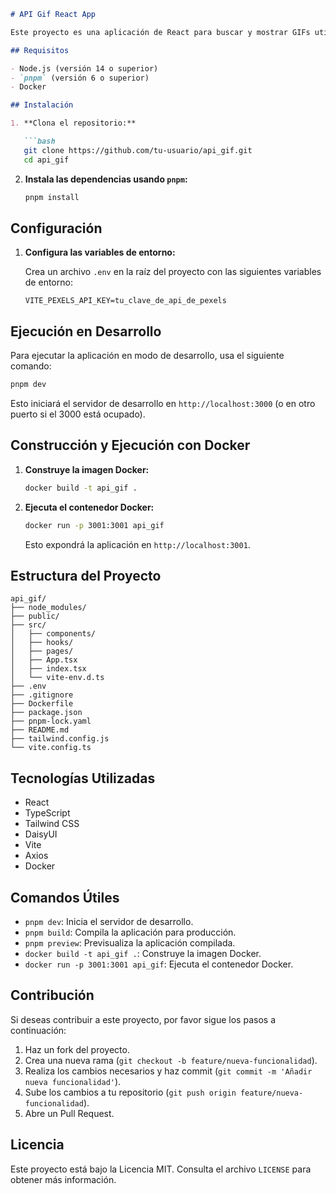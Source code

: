 ```markdown
# API Gif React App

Este proyecto es una aplicación de React para buscar y mostrar GIFs utilizando la API de Pexels. Utiliza `pnpm` para la gestión de dependencias y Docker para la contenedorización.

## Requisitos

- Node.js (versión 14 o superior)
- `pnpm` (versión 6 o superior)
- Docker

## Instalación

1. **Clona el repositorio:**

   ```bash
   git clone https://github.com/tu-usuario/api_gif.git
   cd api_gif
   ```

2. **Instala las dependencias usando `pnpm`:**

   ```bash
   pnpm install
   ```

## Configuración

1. **Configura las variables de entorno:**

   Crea un archivo `.env` en la raíz del proyecto con las siguientes variables de entorno:

   ```env
   VITE_PEXELS_API_KEY=tu_clave_de_api_de_pexels
   ```

## Ejecución en Desarrollo

Para ejecutar la aplicación en modo de desarrollo, usa el siguiente comando:

```bash
pnpm dev
```

Esto iniciará el servidor de desarrollo en `http://localhost:3000` (o en otro puerto si el 3000 está ocupado).

## Construcción y Ejecución con Docker

1. **Construye la imagen Docker:**

   ```bash
   docker build -t api_gif .
   ```

2. **Ejecuta el contenedor Docker:**

   ```bash
   docker run -p 3001:3001 api_gif
   ```

   Esto expondrá la aplicación en `http://localhost:3001`.

## Estructura del Proyecto

```plaintext
api_gif/
├── node_modules/
├── public/
├── src/
│   ├── components/
│   ├── hooks/
│   ├── pages/
│   ├── App.tsx
│   ├── index.tsx
│   └── vite-env.d.ts
├── .env
├── .gitignore
├── Dockerfile
├── package.json
├── pnpm-lock.yaml
├── README.md
├── tailwind.config.js
└── vite.config.ts
```

## Tecnologías Utilizadas

- React
- TypeScript
- Tailwind CSS
- DaisyUI
- Vite
- Axios
- Docker

## Comandos Útiles

- `pnpm dev`: Inicia el servidor de desarrollo.
- `pnpm build`: Compila la aplicación para producción.
- `pnpm preview`: Previsualiza la aplicación compilada.
- `docker build -t api_gif .`: Construye la imagen Docker.
- `docker run -p 3001:3001 api_gif`: Ejecuta el contenedor Docker.

## Contribución

Si deseas contribuir a este proyecto, por favor sigue los pasos a continuación:

1. Haz un fork del proyecto.
2. Crea una nueva rama (`git checkout -b feature/nueva-funcionalidad`).
3. Realiza los cambios necesarios y haz commit (`git commit -m 'Añadir nueva funcionalidad'`).
4. Sube los cambios a tu repositorio (`git push origin feature/nueva-funcionalidad`).
5. Abre un Pull Request.

## Licencia

Este proyecto está bajo la Licencia MIT. Consulta el archivo `LICENSE` para obtener más información.

```

